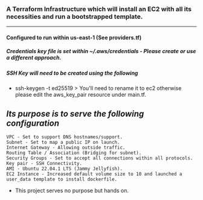﻿### A Terraform Infrastructure which will install an EC2 with all its necessities and run a bootstrapped template.
 <hr>
 
 #### Configured to run within us-east-1 (See providers.tf)
 ##### _Credentials key file is set within ~/.aws/credentials - Please create or use a different approach._
 ##### _SSH Key will need to be created using the following_
 - ssh-keygen -t ed25519 > You'll need to rename it to ec2 otherwise please edit the aws_key_pair resource under main.tf.

## *Its purpose is to serve the following configuration*
```
VPC - Set to support DNS hostnames/support.
Subnet - Set to map a public IP on launch.
Internet Gateway - Allowing outside traffic.
Routing Table / Association (Bridging for subnet).
Security Groups - Set to accept all connections within all protocols.
Key pair - SSH Connectivity.
AMI - Ubuntu 22.04.1 LTS (Jammy Jellyfish).
EC2 Instance - Increased default volume size to 10 and launched a user_data template to install dockerfile.
```

* This project serves no purpose but hands on.
  
  
